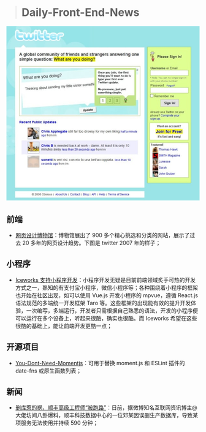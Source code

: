 > # Daily-Front-End-News

[![cover][img]][link]

[img]: https://github.com/fengshangwuqi/Daily-Front-End-News/blob/master/history/2018/09/21/cover.jpg "网页设计博物馆"
[link]: https://www.webdesignmuseum.org/

## 前端

- [网页设计博物馆](https://www.webdesignmuseum.org/)：博物馆展出了 900 多个精心挑选和分类的网站，展示了过去 20 多年的网页设计趋势。下图是 twitter 2007 年的样子；

## 小程序

- [Iceworks 支持小程序开发](https://zhuanlan.zhihu.com/p/45103935)：小程序开发无疑是目前前端领域炙手可热的开发方式之一，熟知的有支付宝小程序，微信小程序等；各种围绕着小程序的框架也开始在社区出现，如可以使用 Vue.js 开发小程序的 mpvue，遵循 React.js 语法规范的多端统一开发框架 Taro 等。这些框架的出现能有效的提升开发体验，一次编写，多端运行，开发者只需根据自己熟悉的语法，开发的小程序便可以运行在多个设备上，听起来很酷，确实也很酷。而 Iceworks 希望在这些很酷的基础上，能让前端开发更酷一点；

## 开源项目

- [You-Dont-Need-Momentjs](https://github.com/you-dont-need/You-Dont-Need-Momentjs)：可用于替换 moment.js 和 ESLint 插件的 date-fns 或原生函数列表；

## 新闻

- [删库惹的祸，顺丰高级工程师“被跑路”](https://mp.weixin.qq.com/s/e5e3j6ick2ZFITTDzYbCRw)：日前，据微博知名互联网资讯博主@大佬坊间八卦爆料，顺丰科技数据中心的一位邓某因误删生产数据库，导致某项服务无法使用并持续 590 分钟；
